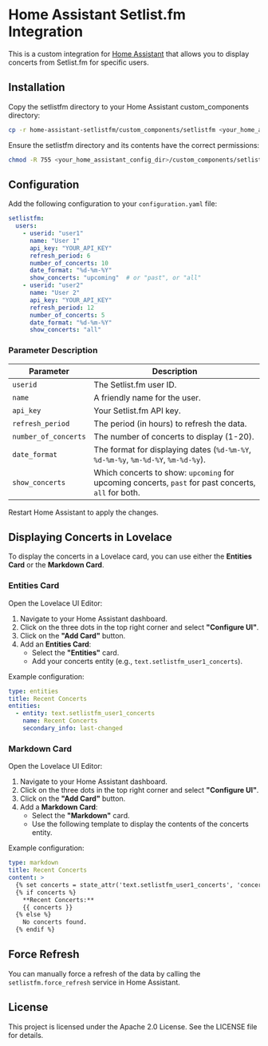 # Home Assistant Setlist.fm Integration

This is a custom integration for [Home Assistant](https://www.home-assistant.io/) that allows you to display concerts from Setlist.fm for specific users.

## Installation
Copy the setlistfm directory to your Home Assistant custom_components directory:

```sh
cp -r home-assistant-setlistfm/custom_components/setlistfm <your_home_assistant_config_dir>/custom_components/
```
Ensure the setlistfm directory and its contents have the correct permissions:

```sh
chmod -R 755 <your_home_assistant_config_dir>/custom_components/setlistfm
```
## Configuration
Add the following configuration to your `configuration.yaml` file:

```yaml
setlistfm:
  users:
    - userid: "user1"
      name: "User 1"
      api_key: "YOUR_API_KEY"
      refresh_period: 6
      number_of_concerts: 10
      date_format: "%d-%m-%Y"
      show_concerts: "upcoming"  # or "past", or "all"
    - userid: "user2"
      name: "User 2"
      api_key: "YOUR_API_KEY"
      refresh_period: 12
      number_of_concerts: 5
      date_format: "%d-%m-%Y"
      show_concerts: "all"
```
### Parameter Description
| Parameter       | Description |
|----------------|-------------|
| `userid`       | The Setlist.fm user ID. |
| `name`         | A friendly name for the user. |
| `api_key`      | Your Setlist.fm API key. |
| `refresh_period` | The period (in hours) to refresh the data. |
| `number_of_concerts` | The number of concerts to display (1-20). |
| `date_format`  | The format for displaying dates (`%d-%m-%Y`, `%d-%m-%y`, `%m-%d-%Y`, `%m-%d-%y`). |
| `show_concerts` | Which concerts to show: `upcoming` for upcoming concerts, `past` for past concerts, `all` for both. |

Restart Home Assistant to apply the changes.

## Displaying Concerts in Lovelace
To display the concerts in a Lovelace card, you can use either the **Entities Card** or the **Markdown Card**.

### Entities Card
Open the Lovelace UI Editor:

1. Navigate to your Home Assistant dashboard.
2. Click on the three dots in the top right corner and select **"Configure UI"**.
3. Click on the **"Add Card"** button.
4. Add an **Entities Card**:
   - Select the **"Entities"** card.
   - Add your concerts entity (e.g., `text.setlistfm_user1_concerts`).

Example configuration:

```yaml
type: entities
title: Recent Concerts
entities:
  - entity: text.setlistfm_user1_concerts
    name: Recent Concerts
    secondary_info: last-changed
```

### Markdown Card
Open the Lovelace UI Editor:

1. Navigate to your Home Assistant dashboard.
2. Click on the three dots in the top right corner and select **"Configure UI"**.
3. Click on the **"Add Card"** button.
4. Add a **Markdown Card**:
   - Select the **"Markdown"** card.
   - Use the following template to display the contents of the concerts entity.

Example configuration:

```yaml
type: markdown
title: Recent Concerts
content: >
  {% set concerts = state_attr('text.setlistfm_user1_concerts', 'concert_list') %}
  {% if concerts %}
    **Recent Concerts:**
    {{ concerts }}
  {% else %}
    No concerts found.
  {% endif %}
```

## Force Refresh
You can manually force a refresh of the data by calling the `setlistfm.force_refresh` service in Home Assistant.

## License
This project is licensed under the Apache 2.0 License. See the LICENSE file for details.

